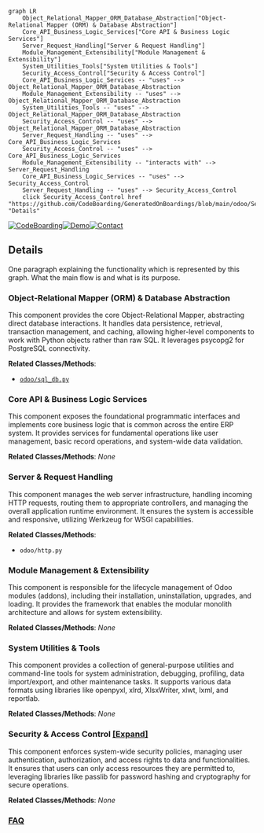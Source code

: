```mermaid
graph LR
    Object_Relational_Mapper_ORM_Database_Abstraction["Object-Relational Mapper (ORM) & Database Abstraction"]
    Core_API_Business_Logic_Services["Core API & Business Logic Services"]
    Server_Request_Handling["Server & Request Handling"]
    Module_Management_Extensibility["Module Management & Extensibility"]
    System_Utilities_Tools["System Utilities & Tools"]
    Security_Access_Control["Security & Access Control"]
    Core_API_Business_Logic_Services -- "uses" --> Object_Relational_Mapper_ORM_Database_Abstraction
    Module_Management_Extensibility -- "uses" --> Object_Relational_Mapper_ORM_Database_Abstraction
    System_Utilities_Tools -- "uses" --> Object_Relational_Mapper_ORM_Database_Abstraction
    Security_Access_Control -- "uses" --> Object_Relational_Mapper_ORM_Database_Abstraction
    Server_Request_Handling -- "uses" --> Core_API_Business_Logic_Services
    Security_Access_Control -- "uses" --> Core_API_Business_Logic_Services
    Module_Management_Extensibility -- "interacts with" --> Server_Request_Handling
    Core_API_Business_Logic_Services -- "uses" --> Security_Access_Control
    Server_Request_Handling -- "uses" --> Security_Access_Control
    click Security_Access_Control href "https://github.com/CodeBoarding/GeneratedOnBoardings/blob/main/odoo/Security_Access_Control.md" "Details"
```

[![CodeBoarding](https://img.shields.io/badge/Generated%20by-CodeBoarding-9cf?style=flat-square)](https://github.com/CodeBoarding/GeneratedOnBoardings)[![Demo](https://img.shields.io/badge/Try%20our-Demo-blue?style=flat-square)](https://www.codeboarding.org/demo)[![Contact](https://img.shields.io/badge/Contact%20us%20-%20contact@codeboarding.org-lightgrey?style=flat-square)](mailto:contact@codeboarding.org)

## Details

One paragraph explaining the functionality which is represented by this graph. What the main flow is and what is its purpose.

### Object-Relational Mapper (ORM) & Database Abstraction
This component provides the core Object-Relational Mapper, abstracting direct database interactions. It handles data persistence, retrieval, transaction management, and caching, allowing higher-level components to work with Python objects rather than raw SQL. It leverages psycopg2 for PostgreSQL connectivity.


**Related Classes/Methods**:

- <a href="https://github.com/odoo/odoo/blob/18.0/odoo/sql_db.py" target="_blank" rel="noopener noreferrer">`odoo/sql_db.py`</a>


### Core API & Business Logic Services
This component exposes the foundational programmatic interfaces and implements core business logic that is common across the entire ERP system. It provides services for fundamental operations like user management, basic record operations, and system-wide data validation.


**Related Classes/Methods**: _None_

### Server & Request Handling
This component manages the web server infrastructure, handling incoming HTTP requests, routing them to appropriate controllers, and managing the overall application runtime environment. It ensures the system is accessible and responsive, utilizing Werkzeug for WSGI capabilities.


**Related Classes/Methods**:

- `odoo/http.py`


### Module Management & Extensibility
This component is responsible for the lifecycle management of Odoo modules (addons), including their installation, uninstallation, upgrades, and loading. It provides the framework that enables the modular monolith architecture and allows for system extensibility.


**Related Classes/Methods**: _None_

### System Utilities & Tools
This component provides a collection of general-purpose utilities and command-line tools for system administration, debugging, profiling, data import/export, and other maintenance tasks. It supports various data formats using libraries like openpyxl, xlrd, XlsxWriter, xlwt, lxml, and reportlab.


**Related Classes/Methods**: _None_

### Security & Access Control [[Expand]](./Security_Access_Control.md)
This component enforces system-wide security policies, managing user authentication, authorization, and access rights to data and functionalities. It ensures that users can only access resources they are permitted to, leveraging libraries like passlib for password hashing and cryptography for secure operations.


**Related Classes/Methods**: _None_



### [FAQ](https://github.com/CodeBoarding/GeneratedOnBoardings/tree/main?tab=readme-ov-file#faq)